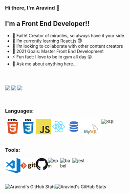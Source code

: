 ### Hi there, I'm Aravind 👋




## I'm a Front End Developer!!

- 💯  Faith! Creator of miracles, so always have it your side.
- 🌱 I’m currently learning React.js 😇
- 👯 I’m looking to collaborate with other content creators
- 🥅 2021 Goals: Master Front End Development
- ⚡ Fun fact: I love to be in gym all day 😝
- 💬 Ask me about anything here...



<br />
<br />


<!-- <p><a href="https://www.linkedin.com/in/aravindmurgan/" rel="nofollow"><img height="40" width="40" src="https://www.vectorlogo.zone/logos/linkedin/linkedin-icon.svg" style="max-width:100%; margin-right:50px;"></a>
<a href="https://www.instagram.com/arvind_murgan/" rel="nofollow"><img height="40" width="40" src="https://www.vectorlogo.zone/logos/instagram/instagram-icon.svg" style="max-width:100%; margin-right:50px;"></a>
<a href="https://www.facebook.com/arvind.cj.96/" rel="nofollow"><img height="40" width="40" src="https://www.vectorlogo.zone/logos/facebook/facebook-icon.svg" style="max-width:100%; margin-right:50px;"></a>
<br></p> -->
<p><a href="https://www.linkedin.com/in/aravindmurgan/" rel="nofollow"><img height="30" src="https://camo.githubusercontent.com/a493f6833f99fb3c85788d6d9305e6b7a42b838e5ee5d138fd9a8214a7e77472/68747470733a2f2f696d672e736869656c64732e696f2f62616467652f6c696e6b6564696e2d2532333030373742352e7376673f267374796c653d666f722d7468652d6261646765266c6f676f3d6c696e6b6564696e266c6f676f436f6c6f723d7768697465" data-canonical-src="https://img.shields.io/badge/linkedin-%230077B5.svg?&amp;style=for-the-badge&amp;logo=linkedin&amp;logoColor=white" style="max-width:100%;"></a>
<a href="https://www.instagram.com/arvind_murgan/" rel="nofollow"><img height="30" src="https://camo.githubusercontent.com/5c3f3164b340475c38f1ec3d8c6d0c6e8656fbccac25d06cfb86477079b88638/68747470733a2f2f696d672e736869656c64732e696f2f62616467652f696e7374616772616d2d2532334534343035462e7376673f267374796c653d666f722d7468652d6261646765266c6f676f3d696e7374616772616d266c6f676f436f6c6f723d7768697465" data-canonical-src="https://img.shields.io/badge/instagram-%23E4405F.svg?&amp;style=for-the-badge&amp;logo=instagram&amp;logoColor=white" style="max-width:100%;"></a>
<a href="https://www.facebook.com/arvind.cj.96/" rel="nofollow"><img height="30" src="https://camo.githubusercontent.com/c4c06a397ab9bdae3a07af592524a7fc3b8ddc91c161332951b12ce5f5079959/68747470733a2f2f696d672e736869656c64732e696f2f62616467652f66616365626f6f6b2d2532333138373746322e7376673f267374796c653d666f722d7468652d6261646765266c6f676f3d66616365626f6f6b266c6f676f436f6c6f723d7768697465" data-canonical-src="https://img.shields.io/badge/facebook-%231877F2.svg?&amp;style=for-the-badge&amp;logo=facebook&amp;logoColor=white" style="max-width:100%;"></a>
<br></p>

<br />


### Languages:


<img align="left" alt="HTML5" width="50px" src="https://raw.githubusercontent.com/github/explore/80688e429a7d4ef2fca1e82350fe8e3517d3494d/topics/html/html.png" style = "max-width:100%;" /> 
<img align="left" alt="CSS3" width="50px" src="https://raw.githubusercontent.com/github/explore/80688e429a7d4ef2fca1e82350fe8e3517d3494d/topics/css/css.png"  style = "max-width:100%;" />
<img align="left" alt="JavaScript" width="50px" src="https://raw.githubusercontent.com/github/explore/80688e429a7d4ef2fca1e82350fe8e3517d3494d/topics/javascript/javascript.png"  style = "max-width:100%;" />
<img align="left" alt="React" width="50px" src="https://raw.githubusercontent.com/github/explore/80688e429a7d4ef2fca1e82350fe8e3517d3494d/topics/react/react.png"  style = "max-width:100%;"/>
<img align="left" alt="SQL" width="50px" src="https://raw.githubusercontent.com/github/explore/80688e429a7d4ef2fca1e82350fe8e3517d3494d/topics/sql/sql.png" style = "max-width:100%;" /> 
<img align="left" alt="MySQL" width="65px" src="https://raw.githubusercontent.com/github/explore/80688e429a7d4ef2fca1e82350fe8e3517d3494d/topics/mysql/mysql.png"  style = "max-width:100%;"/>
<img align="left" alt="SQL" width="50px" src="https://www.vectorlogo.zone/logos/getbootstrap/getbootstrap-icon.svg" style = "max-width:100%;" /> 

</br>
</br>
<br />
<br />


### Tools:
<img align="left" alt="Visual Studio Code" width="50px" src="https://raw.githubusercontent.com/github/explore/80688e429a7d4ef2fca1e82350fe8e3517d3494d/topics/visual-studio-code/visual-studio-code.png" style = "max-width:100%;" />
<img align="left" alt="Git" width="50px" src="https://raw.githubusercontent.com/github/explore/80688e429a7d4ef2fca1e82350fe8e3517d3494d/topics/git/git.png" style = "max-width:100%;" /> 
<img align="left" alt="GitHub" width="40px" src="https://raw.githubusercontent.com/github/explore/78df643247d429f6cc873026c0622819ad797942/topics/github/github.png" style = "max-width:100%;" />
<img align="left" alt="npm" width="40px" src="https://camo.githubusercontent.com/1293c7d8a99e4f28dd93a169d36badb926494903099d9b90e0876c2e753d2eaf/68747470733a2f2f7777772e766563746f726c6f676f2e7a6f6e652f6c6f676f732f6e706d6a732f6e706d6a732d69636f6e2e737667" data-canonical-src="https://www.vectorlogo.zone/logos/npmjs/npmjs-icon.svg" style="max-width:100%;">
<img align="left" alt="babel" width="40px" src="https://www.vectorlogo.zone/logos/babeljs/babeljs-icon.svg" style="max-width:100%;">
<img align="left" alt="jest" width="40px" src="https://www.vectorlogo.zone/logos/jestjsio/jestjsio-icon.svg"  style="max-width:100%;">




</br>
</br>
</br>
</br>
</br>


<img align="left" alt="Aravind's GitHub Stats" src="https://github-readme-stats.vercel.app/api?username=AravindMurgan&show_icons=true&theme=great-gatsby" />
<img align="left" alt="Aravind's GitHub Stats" src="https://github-readme-stats.vercel.app/api/top-langs/?username=AravindMurgan&show_icons=true&theme=great-gatsby" />

